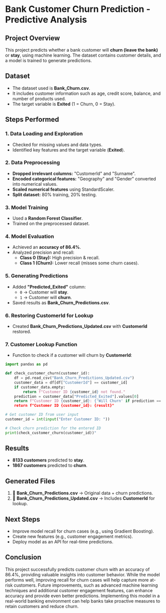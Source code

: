 # **Bank Customer Churn Prediction - Predictive Analysis**

## **Project Overview**
This project predicts whether a bank customer will **churn (leave the bank)** or **stay**, using machine learning. The dataset contains customer details, and a model is trained to generate predictions.

## **Dataset**
- The dataset used is **Bank_Churn.csv**.
- It includes customer information such as age, credit score, balance, and number of products used.
- The target variable is **Exited** (1 = Churn, 0 = Stay).

## **Steps Performed**

### **1. Data Loading and Exploration**
- Checked for missing values and data types.
- Identified key features and the target variable (**Exited**).

### **2. Data Preprocessing**
- **Dropped irrelevant columns:** "CustomerId" and "Surname".
- **Encoded categorical features:** "Geography" and "Gender" converted into numerical values.
- **Scaled numerical features** using StandardScaler.
- **Split dataset:** 80% training, 20% testing.

### **3. Model Training**
- Used a **Random Forest Classifier**.
- Trained on the preprocessed dataset.

### **4. Model Evaluation**
- Achieved an **accuracy of 86.4%**.
- Analyzed precision and recall:
  - **Class 0 (Stay):** High precision & recall.
  - **Class 1 (Churn):** Lower recall (misses some churn cases).

### **5. Generating Predictions**
- Added **"Predicted_Exited"** column:
  - `0` → Customer will **stay**.
  - `1` → Customer will **churn**.
- Saved results as **Bank_Churn_Predictions.csv**.

### **6. Restoring CustomerId for Lookup**
- Created **Bank_Churn_Predictions_Updated.csv** with **CustomerId** restored.

### **7. Customer Lookup Function**
- Function to check if a customer will churn by **CustomerId**:
```python
import pandas as pd

def check_customer_churn(customer_id):
    df = pd.read_csv("Bank_Churn_Predictions_Updated.csv")
    customer_data = df[df["CustomerId"] == customer_id]
    if customer_data.empty:
        return f"Customer ID {customer_id} not found."
    prediction = customer_data["Predicted_Exited"].values[0]
    return f"Customer ID {customer_id}: {'Will Churn' if prediction == 1 else 'Will Stay'}
    return f"Customer ID {customer_id}: {result}"

# Get customer ID from user input
customer_id = int(input("Enter Customer ID: "))

# Check churn prediction for the entered ID
print(check_customer_churn(customer_id))"
```

## **Results**
- **8133 customers** predicted to **stay**.
- **1867 customers** predicted to **churn**.

## **Generated Files**
1. 📂 **Bank_Churn_Predictions.csv** → Original data + churn predictions.
2. 📂 **Bank_Churn_Predictions_Updated.csv** → Includes **CustomerId** for lookup.

## **Next Steps**
- Improve model recall for churn cases (e.g., using Gradient Boosting).
- Create new features (e.g., customer engagement metrics).
- Deploy model as an API for real-time predictions.

## **Conclusion**

This project successfully predicts customer churn with an accuracy of 86.4%, providing valuable insights into customer behavior. While the model performs well, improving recall for churn cases will help capture more at-risk customers. Future improvements, such as advanced machine learning techniques and additional customer engagement features, can enhance accuracy and provide even better predictions. Implementing this model in a real-world banking environment can help banks take proactive measures to retain customers and reduce churn.
